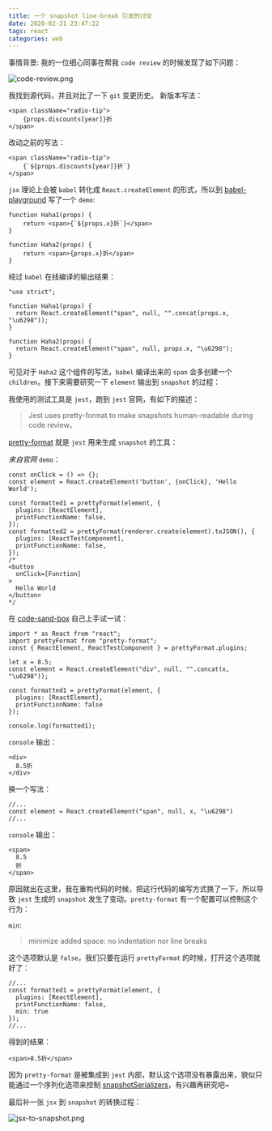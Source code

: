 ```yaml
---
title: 一个 snapshot line-break 引发的讨论
date: 2020-02-21 23:47:22
tags: react
categories: web
---
```


事情背景: 我的一位细心同事在帮我 `code review` 的时候发现了如下问题：

![code-review.png](/images/snapshot-br/background.png)

<!-- more -->

我找到源代码，并且对比了一下 `git` 变更历史。
新版本写法：
```tsx
<span className="radio-tip">
    {props.discounts[year]}折
</span>
```

改动之前的写法：
```tsx
<span className="radio-tip">
    {`${props.discounts[year]}折`}
</span>
```

`jsx` 理论上会被 `babel` 转化成 `React.createElement` 的形式，所以到 [babel-playground](https://babeljs.io/repl) 写了一个 `demo`:


```tsx
function Haha1(props) {
    return <span>{`${props.x}折`}</span>
}

function Haha2(props) {
    return <span>{props.x}折</span>
}

```

经过 `babel` 在线编译的输出结果：

```tsx
"use strict";

function Haha1(props) {
  return React.createElement("span", null, "".concat(props.x, "\u6298"));
}

function Haha2(props) {
  return React.createElement("span", null, props.x, "\u6298");
}
```

可见对于 `Haha2` 这个组件的写法，`babel` 编译出来的 `span` 会多创建一个 `children`。接下来需要研究一下 `element` 输出到 `snapshot` 的过程：

我使用的测试工具是 `jest`，跑到 `jest` 官网，有如下的描述：

>Jest uses pretty-format to make snapshots human-readable during code review。

[pretty-format](https://github.com/facebook/jest/tree/master/packages/pretty-format) 就是 `jest` 用来生成 `snapshot` 的工具：

*来自官网* `demo`：

```tsx
const onClick = () => {};
const element = React.createElement('button', {onClick}, 'Hello World');

const formatted1 = prettyFormat(element, {
  plugins: [ReactElement],
  printFunctionName: false,
});
const formatted2 = prettyFormat(renderer.create(element).toJSON(), {
  plugins: [ReactTestComponent],
  printFunctionName: false,
});
/*
<button
  onClick=[Function]
>
  Hello World
</button>
*/
```

在 [code-sand-box](https://codesandbox.io/s/react-typescript-6kh1d) 自己上手试一试：

```tsx
import * as React from "react";
import prettyFormat from "pretty-format";
const { ReactElement, ReactTestComponent } = prettyFormat.plugins;

let x = 8.5;
const element = React.createElement("div", null, "".concat(x, "\u6298"));

const formatted1 = prettyFormat(element, {
  plugins: [ReactElement],
  printFunctionName: false
});

console.log(formatted1);
```

`console` 输出：

```shell
<div>
  8.5折
</div> 
```

换一个写法：

```tsx
//...
const element = React.createElement("span", null, x, "\u6298")
//...
```

`console` 输出：

```shell
<span>
  8.5
  折
</span>
```

原因就出在这里，我在重构代码的时候，把这行代码的编写方式换了一下，所以导致 `jest` 生成的 `snapshot` 发生了变动。`pretty-format` 有一个配置可以控制这个行为：

`min`: 
>minimize added space: no indentation nor line breaks

这个选项默认是 `false`，我们只要在运行 `prettyFormat` 的时候，打开这个选项就好了：

```tsx
//...
const formatted1 = prettyFormat(element, {
  plugins: [ReactElement],
  printFunctionName: false,
  min: true
});
//...
```

得到的结果：

```shell
<span>8.5折</span>
```

因为 `pretty-format` 是被集成到 `jest` 内部，默认这个选项没有暴露出来，貌似只能通过一个序列化选项来控制  [snapshotSerializers](https://jestjs.io/docs/en/configuration)，有兴趣再研究吧~

最后补一张 `jsx` 到 `snapshot` 的转换过程：

![jsx-to-snapshot.png](/images/snapshot-br/jsx-to-snapshot.png)

